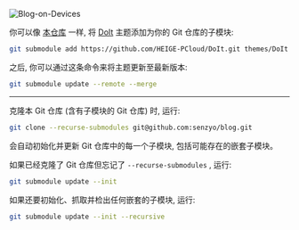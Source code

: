 ![Blog-on-Devices](assets/images/Display.png)


你可以像 [本仓库](https://github.com/senzyo/blog.git) 一样, 将 [DoIt](https://github.com/HEIGE-PCloud/DoIt.git) 主题添加为你的 Git 仓库的子模块: 

```bash
git submodule add https://github.com/HEIGE-PCloud/DoIt.git themes/DoIt
```

之后, 你可以通过这条命令来将主题更新至最新版本: 

```bash
git submodule update --remote --merge
```

---------------------------------------

克隆本 Git 仓库 (含有子模块的 Git 仓库) 时, 运行: 

```bash
git clone --recurse-submodules git@github.com:senzyo/blog.git
```

会自动初始化并更新 Git 仓库中的每一个子模块,  包括可能存在的嵌套子模块。

如果已经克隆了 Git 仓库但忘记了 `--recurse-submodules` , 运行: 

```bash
git submodule update --init
```

如果还要初始化、抓取并检出任何嵌套的子模块, 运行: 

```bash
git submodule update --init --recursive
```
